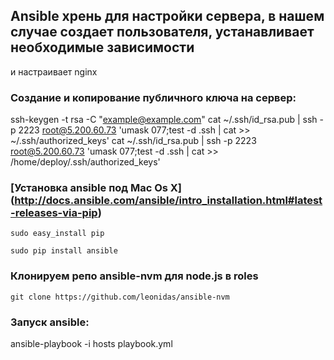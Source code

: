 ## Ansible хрень для настройки сервера, в нашем случае создает пользователя, устанавливает необходимые зависимости
и настраивает nginx

### Создание и копирование публичного ключа на сервер:

ssh-keygen -t rsa -C "example@example.com"
cat ~/.ssh/id_rsa.pub | ssh -p 2223 root@5.200.60.73 'umask 077;test -d .ssh | cat >> ~/.ssh/authorized_keys'
cat ~/.ssh/id_rsa.pub | ssh -p 2223 root@5.200.60.73 'umask 077;test -d .ssh | cat >> /home/deploy/.ssh/authorized_keys'

### [Установка ansible под Mac Os X] (http://docs.ansible.com/ansible/intro_installation.html#latest-releases-via-pip)

```
sudo easy_install pip
```

```
sudo pip install ansible
```

### Клонируем репо ansible-nvm для node.js в roles
```
git clone https://github.com/leonidas/ansible-nvm
```


### Запуск ansible:

ansible-playbook -i hosts playbook.yml